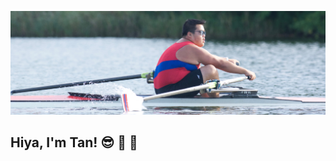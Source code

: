 ![Tan rowing](https://github.com/tanho63/tanho63/blob/tanho63-patch-1/cover.png?raw=true)
## Hiya, I'm Tan! :sunglasses: :football: :rowboat: 
